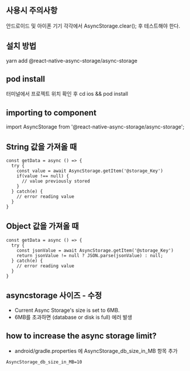 ## 사용시 주의사항
안드로이드 및 아이폰 기기 각각에서 AsyncStorage.clear(); 후 테스트해야 한다.

## 설치 방법
yarn add @react-native-async-storage/async-storage

## pod install 
터미널에서 프로젝트 위치 확인 후
cd ios && pod install

## importing to component
import AsyncStorage from '@react-native-async-storage/async-storage';

## String 값을 가져올 때
```
const getData = async () => {
  try {
    const value = await AsyncStorage.getItem('@storage_Key')
    if(value !== null) {
      // value previously stored
    }
  } catch(e) {
    // error reading value
  }
}
```
## Object 값을 가져올 때
```
const getData = async () => {
  try {
    const jsonValue = await AsyncStorage.getItem('@storage_Key')
    return jsonValue != null ? JSON.parse(jsonValue) : null;
  } catch(e) {
    // error reading value
  }
}

```


## asyncstorage 사이즈 - 수정
- Current Async Storage's size is set to 6MB.
- 6MB를 초과하면 (database or disk is full) 에러 발생
  
## how to increase the async storage limit?
- android/gradle.properties 에 AsyncStorage_db_size_in_MB 항목 추가
```
AsyncStorage_db_size_in_MB=10
```
